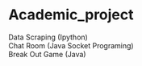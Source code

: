 # Academic_project

Data Scraping (Ipython)<br>
Chat Room (Java Socket Programing) <br>
Break Out Game (Java) <br>
